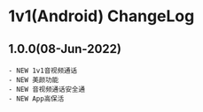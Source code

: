 # 1v1(Android) ChangeLog

## 1.0.0(08-Jun-2022)
    - NEW 1v1音视频通话
    - NEW 美颜功能
    - NEW 音视频通话安全通
    - NEW App高保活
